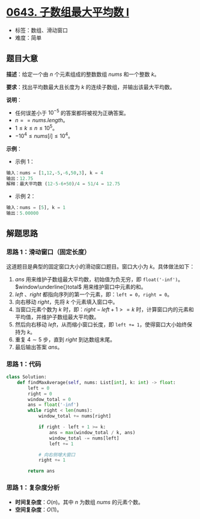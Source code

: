# [0643. 子数组最大平均数 I](https://leetcode.cn/problems/maximum-average-subarray-i/)

- 标签：数组、滑动窗口
- 难度：简单

## 题目大意

**描述**：给定一个由 $n$ 个元素组成的整数数组 $nums$ 和一个整数 $k$。

**要求**：找出平均数最大且长度为 $k$ 的连续子数组，并输出该最大平均数。

**说明**：

- 任何误差小于 $10^{-5}$ 的答案都将被视为正确答案。
- $n == nums.length$。
- $1 \le k \le n \le 10^5$。
- $-10^4 \le nums[i] \le 10^4$。

**示例**：

- 示例 1：

```python
输入：nums = [1,12,-5,-6,50,3], k = 4
输出：12.75
解释：最大平均数 (12-5-6+50)/4 = 51/4 = 12.75
```

- 示例 2：

```python
输入：nums = [5], k = 1
输出：5.00000
```

## 解题思路

### 思路 1：滑动窗口（固定长度）

这道题目是典型的固定窗口大小的滑动窗口题目。窗口大小为 $k$。具体做法如下：

1. $ans$ 用来维护子数组最大平均数，初始值为负无穷，即 `float('-inf')`。$window\underline{}total$ 用来维护窗口中元素的和。
2. $left$ 、$right$ 都指向序列的第一个元素，即：`left = 0`，`right = 0`。
3. 向右移动 $right$，先将 $k$ 个元素填入窗口中。
4. 当窗口元素个数为 $k$ 时，即：$right - left + 1 >= k$ 时，计算窗口内的元素和平均值，并维护子数组最大平均数。
5. 然后向右移动 $left$，从而缩小窗口长度，即 `left += 1`，使得窗口大小始终保持为 $k$。
6. 重复 $4 \sim 5$ 步，直到 $right$ 到达数组末尾。
7. 最后输出答案 $ans$。

### 思路 1：代码

```python
class Solution:
    def findMaxAverage(self, nums: List[int], k: int) -> float:
        left = 0
        right = 0
        window_total = 0
        ans = float('-inf')
        while right < len(nums):
            window_total += nums[right]

            if right - left + 1 >= k:
                ans = max(window_total / k, ans)
                window_total -= nums[left]
                left += 1

            # 向右侧增大窗口
            right += 1

        return ans
```

### 思路 1：复杂度分析

- **时间复杂度**：$O(n)$。其中 $n$ 为数组 $nums$ 的元素个数。
- **空间复杂度**：$O(1)$。